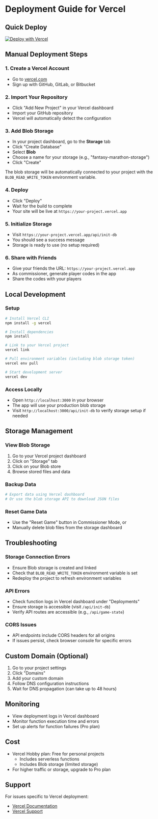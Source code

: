 # Deployment Guide for Vercel

## Quick Deploy

[![Deploy with Vercel](https://vercel.com/button)](https://vercel.com/new/clone?repository-url=https://github.com/jessephus/fantasy-ny-marathon)

## Manual Deployment Steps

### 1. Create a Vercel Account
- Go to [vercel.com](https://vercel.com)
- Sign up with GitHub, GitLab, or Bitbucket

### 2. Import Your Repository
- Click "Add New Project" in your Vercel dashboard
- Import your GitHub repository
- Vercel will automatically detect the configuration

### 3. Add Blob Storage
- In your project dashboard, go to the **Storage** tab
- Click "Create Database"
- Select **Blob**
- Choose a name for your storage (e.g., "fantasy-marathon-storage")
- Click "Create"

The blob storage will be automatically connected to your project with the `BLOB_READ_WRITE_TOKEN` environment variable.

### 4. Deploy
- Click "Deploy" 
- Wait for the build to complete
- Your site will be live at `https://your-project.vercel.app`

### 5. Initialize Storage
- Visit `https://your-project.vercel.app/api/init-db`
- You should see a success message
- Storage is ready to use (no setup required)

### 6. Share with Friends
- Give your friends the URL: `https://your-project.vercel.app`
- As commissioner, generate player codes in the app
- Share the codes with your players

## Local Development

### Setup
```bash
# Install Vercel CLI
npm install -g vercel

# Install dependencies
npm install

# Link to your Vercel project
vercel link

# Pull environment variables (including blob storage token)
vercel env pull

# Start development server
vercel dev
```

### Access Locally
- Open `http://localhost:3000` in your browser
- The app will use your production blob storage
- Visit `http://localhost:3000/api/init-db` to verify storage setup if needed

## Storage Management

### View Blob Storage
1. Go to your Vercel project dashboard
2. Click on "Storage" tab
3. Click on your Blob store
4. Browse stored files and data

### Backup Data
```bash
# Export data using Vercel dashboard
# Or use the blob storage API to download JSON files
```

### Reset Game Data
- Use the "Reset Game" button in Commissioner Mode, or
- Manually delete blob files from the storage dashboard

## Troubleshooting

### Storage Connection Errors
- Ensure Blob storage is created and linked
- Check that `BLOB_READ_WRITE_TOKEN` environment variable is set
- Redeploy the project to refresh environment variables

### API Errors
- Check function logs in Vercel dashboard under "Deployments"
- Ensure storage is accessible (visit `/api/init-db`)
- Verify API routes are accessible (e.g., `/api/game-state`)

### CORS Issues
- API endpoints include CORS headers for all origins
- If issues persist, check browser console for specific errors

## Custom Domain (Optional)

1. Go to your project settings
2. Click "Domains"
3. Add your custom domain
4. Follow DNS configuration instructions
5. Wait for DNS propagation (can take up to 48 hours)

## Monitoring

- View deployment logs in Vercel dashboard
- Monitor function execution time and errors
- Set up alerts for function failures (Pro plan)

## Cost

- Vercel Hobby plan: Free for personal projects
  - Includes serverless functions
  - Includes Blob storage (limited storage)
- For higher traffic or storage, upgrade to Pro plan

## Support

For issues specific to Vercel deployment:
- [Vercel Documentation](https://vercel.com/docs)
- [Vercel Support](https://vercel.com/support)
